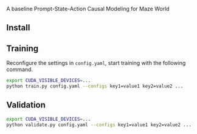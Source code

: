 A baseline Prompt-State-Action Causal Modeling for Maze World

## Install


## Training
Reconfigure the settings in `config.yaml`, start training with the following command.
```bash
export CUDA_VISIBLE_DEVICES=...
python train.py config.yaml --configs key1=value1 key2=value2 ...
```

## Validation
```bash
export CUDA_VISIBLE_DEVICES=...
python validate.py config.yaml --configs key1=value1 key2=value2 ...
```
